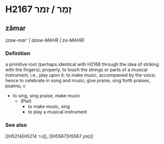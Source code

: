 # H2167 זָמַר / זמר

## zâmar

_(zaw-mar' | dzaw-MAHR | za-MAHR)_

### Definition

a primitive root (perhaps identical with H2168 through the idea of striking with the fingers); properly, to touch the strings or parts of a musical instrument, i.e., play upon it; to make music, accompanied by the voice; hence to celebrate in song and music; give praise, sing forth praises, psalms; v

- to sing, sing praise, make music
  - (Piel)
    - to make music, sing
    - to play a musical instrument

### See also

[[H5214|H5214 ניר]], [[H5567|H5567 סמן]]
